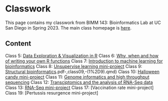 # Classwork

This page contains my classwork from BIMM 143: Bioinformatics Lab at UC San Diego in Spring 2023. The main class homepage is [here](https://marcos-diazg.github.io/BIMM143_SP23/).

## Content
Class 5: [Data Exploration & Visualization in R](https://github.com/izabellequerubin/BIMM143/blob/main/class05/class05.qmd)
Class 6: [Why, when and how of writing your own R functions](https://github.com/izabellequerubin/BIMM143/edit/main/README.md#:~:text=class06.pdf-,class06,-.qmd)
Class 7: [Introduction to machine learning for bioinformatics](https://github.com/izabellequerubin/BIMM143/edit/main/README.md#:~:text=class07.pdf-,class07,-.qmd)
Class 8: [Unsupervise learning mini-project](https://github.com/izabellequerubin/BIMM143/edit/main/README.md#:~:text=Class-,08,-Mini%2DProject.qmd)
Class 9: [Structural bioinformatics](https://github.com/izabellequerubin/BIMM143/edit/main/README.md#:~:text=1%2D9).pdf-,class09,-(1%2D9).qmd)
Class 10: [Halloween candy mini-project](https://github.com/izabellequerubin/BIMM143/edit/main/README.md#:~:text=candy%2Ddata.csv-,class10,-.Rproj)
Class 11: [Genome informatics and high throughput sequencing](https://github.com/izabellequerubin/BIMM143/edit/main/README.md#:~:text=Querubin_%20class11_BIMM143.pdf-,class11,-.Rmd)
Class 12: [Transciptomics and the analysis of RNA-Seq data](https://github.com/izabellequerubin/BIMM143/edit/main/README.md#:~:text=class12.-,qmd,-deseq_results.csv)
Class 13: [RNA-Seq mini-project](https://github.com/izabellequerubin/BIMM143/edit/main/README.md#:~:text=class13.-,qmd,-deseq_results.csv)
Class 17: [Vaccination rate mini-project]
Class 19: [Pertussis resurgence mini-project]
